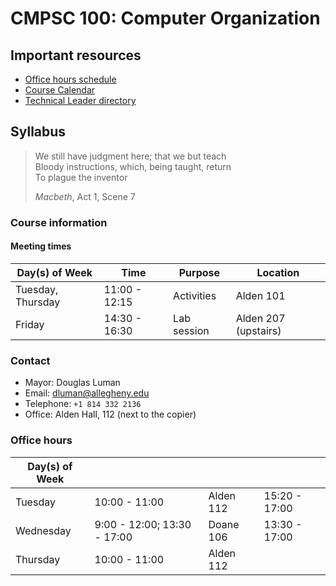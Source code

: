# CMPSC 100: Computer Organization

## Important resources

* [Office hours schedule](https://chompe.rs/office-hours)
* [Course Calendar](https://chompe.rs/200-schedule)
* [Technical Leader directory](https://www.cs.allegheny.edu/teaching/technicalleaders/)

## Syllabus

> We still have judgment here; that we but teach  
> Bloody instructions, which, being taught, return  
> To plague the inventor  
>
> _Macbeth_, Act 1, Scene 7

### Course information

#### Meeting times

|Day(s) of Week            |Time          |Purpose     |Location                        |
|--------------------------|--------------|------------|--------------------------------|
|Tuesday, Thursday         |11:00 - 12:15 |Activities  |Alden 101                       |
|Friday                    |14:30 - 16:30 |Lab session |Alden 207 (upstairs)            |


### Contact

* Mayor: Douglas Luman
* Email: dluman@allegheny.edu
* Telephone: `+1 814 332 2136`
* Office: Alden Hall, 112 (next to the copier)

### Office hours

|Day(s) of Week            |                    |                          |                  |
|--------------------------|--------------------|--------------------------|------------------|
|Tuesday                   | 10:00 - 11:00      |Alden 112 |15:20 - 17:00 |Doane 106          |
|Wednesday                 | 9:00 - 12:00; 13:30 - 17:00 |Doane 106 |13:30 - 17:00 |Doane 106 |
|Thursday                  | 10:00 - 11:00      |Alden 112 | | |

